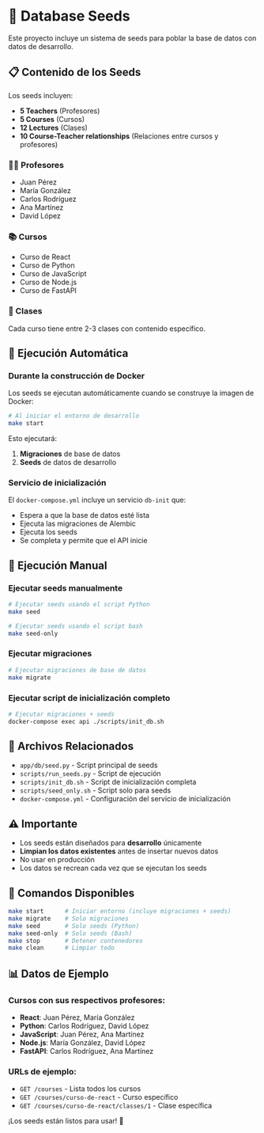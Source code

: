 # 🌱 Database Seeds

Este proyecto incluye un sistema de seeds para poblar la base de datos con datos de desarrollo.

## 📋 Contenido de los Seeds

Los seeds incluyen:

- **5 Teachers** (Profesores)
- **5 Courses** (Cursos)
- **12 Lectures** (Clases)
- **10 Course-Teacher relationships** (Relaciones entre cursos y profesores)

### 👨‍🏫 Profesores

- Juan Pérez
- María González
- Carlos Rodríguez
- Ana Martínez
- David López

### 📚 Cursos

- Curso de React
- Curso de Python
- Curso de JavaScript
- Curso de Node.js
- Curso de FastAPI

### 🎥 Clases

Cada curso tiene entre 2-3 clases con contenido específico.

## 🚀 Ejecución Automática

### Durante la construcción de Docker

Los seeds se ejecutan automáticamente cuando se construye la imagen de Docker:

```bash
# Al iniciar el entorno de desarrollo
make start
```

Esto ejecutará:

1. **Migraciones** de base de datos
2. **Seeds** de datos de desarrollo

### Servicio de inicialización

El `docker-compose.yml` incluye un servicio `db-init` que:

- Espera a que la base de datos esté lista
- Ejecuta las migraciones de Alembic
- Ejecuta los seeds
- Se completa y permite que el API inicie

## 🔧 Ejecución Manual

### Ejecutar seeds manualmente

```bash
# Ejecutar seeds usando el script Python
make seed

# Ejecutar seeds usando el script bash
make seed-only
```

### Ejecutar migraciones

```bash
# Ejecutar migraciones de base de datos
make migrate
```

### Ejecutar script de inicialización completo

```bash
# Ejecutar migraciones + seeds
docker-compose exec api ./scripts/init_db.sh
```

## 📁 Archivos Relacionados

- `app/db/seed.py` - Script principal de seeds
- `scripts/run_seeds.py` - Script de ejecución
- `scripts/init_db.sh` - Script de inicialización completa
- `scripts/seed_only.sh` - Script solo para seeds
- `docker-compose.yml` - Configuración del servicio de inicialización

## ⚠️ Importante

- Los seeds están diseñados para **desarrollo** únicamente
- **Limpian los datos existentes** antes de insertar nuevos datos
- No usar en producción
- Los datos se recrean cada vez que se ejecutan los seeds

## 🔄 Comandos Disponibles

```bash
make start      # Iniciar entorno (incluye migraciones + seeds)
make migrate    # Solo migraciones
make seed       # Solo seeds (Python)
make seed-only  # Solo seeds (Bash)
make stop       # Detener contenedores
make clean      # Limpiar todo
```

## 📊 Datos de Ejemplo

### Cursos con sus respectivos profesores:

- **React**: Juan Pérez, María González
- **Python**: Carlos Rodríguez, David López
- **JavaScript**: Juan Pérez, Ana Martínez
- **Node.js**: María González, David López
- **FastAPI**: Carlos Rodríguez, Ana Martínez

### URLs de ejemplo:

- `GET /courses` - Lista todos los cursos
- `GET /courses/curso-de-react` - Curso específico
- `GET /courses/curso-de-react/classes/1` - Clase específica

¡Los seeds están listos para usar! 🎉
